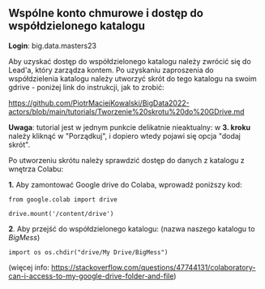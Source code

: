 ## Wspólne konto chmurowe i dostęp do współdzielonego katalogu

**Login**: big.data.masters23

Aby uzyskać dostęp do współdzielonego katalogu należy zwrócić się do Lead'a, który zarządza kontem. Po uzyskaniu zaproszenia do współdzielenia katalogu należy utworzyć skrót do tego katalogu na swoim gdrive - poniżej link do instrukcji, jak to zrobić:

https://github.com/PiotrMaciejKowalski/BigData2022-actors/blob/main/tutorials/Tworzenie%20skrotu%20do%20GDrive.md

**Uwaga**: tutorial jest w jednym punkcie delikatnie nieaktualny: w **3. kroku** należy kliknąć w "Porządkuj", i dopiero wtedy pojawi się opcja "dodaj skrót".

Po utworzeniu skrótu należy sprawdzić dostęp do danych z katalogu z wnętrza Colabu:

**1.** Aby zamontować Google drive do Colaba, wprowadź poniższy kod:

`from google.colab import drive`


`drive.mount('/content/drive')`

**2**. Aby przejść do współdzielonego katalogu: (nazwa naszego katalogu to *BigMess*)

`import os
os.chdir("drive/My Drive/BigMess")`

(więcej info: https://stackoverflow.com/questions/47744131/colaboratory-can-i-access-to-my-google-drive-folder-and-file)
